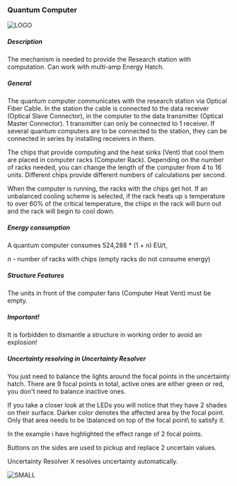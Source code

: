 ### Quantum Computer

![LOGO](https://cdn.discordapp.com/attachments/916393114166525974/916660851237322782/QCOMPUTER.png)

##### Description

The mechanism is needed to provide the Research station with computation. Can work with multi-amp Energy Hatch.

##### General

The quantum computer communicates with the research station via Optical Fiber Cable. In the station the cable is connected to the data receiver (Optical Slave Connector), in the computer to the data transmitter (Optical Master Connector). 1 transmitter can only be connected to 1 receiver. If several quantum computers are to be connected to the station, they can be connected in series by installing receivers in them.

The chips that provide computing and the heat sinks (Vent) that cool them are placed in computer racks (Computer Rack). Depending on the number of racks needed, you can change the length of the computer from 4 to 16 units. Different chips provide different numbers of calculations per second.


When the computer is running, the racks with the chips get hot. If an unbalanced cooling scheme is selected, if the rack heats up s temperature to over 60% of the critical temperature, the chips in the rack will burn out and the rack will begin to cool down.

##### Energy consumption

A quantum computer consumes 524,288 * (1 + n) EU/t,

n - number of racks with chips (empty racks do not consume energy)

##### Structure Features

The units in front of the computer fans (Computer Heat Vent) must be empty.

##### Important!

It is forbidden to dismantle a structure in working order to avoid an explosion!

##### Uncertainty resolving in Uncertainty Resolver

You just need to balance the lights around the focal points in the uncertainty hatch. There are 9 focal points in total, active ones are either green or red, you don't need to balance inactive ones.


If you take a closer look at the LEDs you will notice that they have 2 shades on their surface. Darker color denotes the affected area by the focal point. Only that area needs to be \balanced on top of the focal point\ to satisfy it.


In the example i have highlighted the effect range of 2 focal points.


Buttons on the sides are used to pickup and replace 2 uncertain values.


Uncertainty Resolver X resolves uncertainty automatically.

![SMALL](https://cdn.discordapp.com/attachments/916393114166525974/924258464195289138/Uncertain.png)

